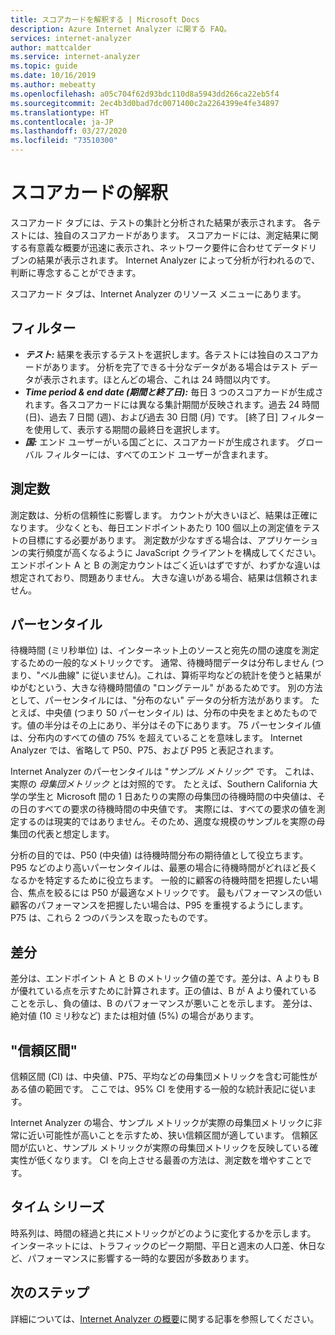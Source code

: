 ```yaml
---
title: スコアカードを解釈する | Microsoft Docs
description: Azure Internet Analyzer に関する FAQ。
services: internet-analyzer
author: mattcalder
ms.service: internet-analyzer
ms.topic: guide
ms.date: 10/16/2019
ms.author: mebeatty
ms.openlocfilehash: a05c704f62d93bdc110d8a5943dd266ca22eb5f4
ms.sourcegitcommit: 2ec4b3d0bad7dc0071400c2a2264399e4fe34897
ms.translationtype: HT
ms.contentlocale: ja-JP
ms.lasthandoff: 03/27/2020
ms.locfileid: "73510300"
---
```

# <a name="interpreting-your-scorecard"></a>スコアカードの解釈

スコアカード タブには、テストの集計と分析された結果が表示されます。 各テストには、独自のスコアカードがあります。 スコアカードには、測定結果に関する有意義な概要が迅速に表示され、ネットワーク要件に合わせてデータドリブンの結果が表示されます。 Internet Analyzer によって分析が行われるので、判断に専念することができます。

スコアカード タブは、Internet Analyzer のリソース メニューにあります。 


## <a name="filters"></a>フィルター

* ***テスト:*** 結果を表示するテストを選択します。各テストには独自のスコアカードがあります。 分析を完了できる十分なデータがある場合はテスト データが表示されます。ほとんどの場合、これは 24 時間以内です。 
* ***Time period & end date (期間と終了日):*** 毎日 3 つのスコアカードが生成されます。各スコアカードには異なる集計期間が反映されます。過去 24 時間 (日)、過去 7 日間 (週)、および過去 30 日間 (月) です。 [終了日] フィルターを使用して、表示する期間の最終日を選択します。 
* ***国:*** エンド ユーザーがいる国ごとに、スコアカードが生成されます。 グローバル フィルターには、すべてのエンド ユーザーが含まれます。

## <a name="measurement-count"></a>測定数

測定数は、分析の信頼性に影響します。 カウントが大きいほど、結果は正確になります。 少なくとも、毎日エンドポイントあたり 100 個以上の測定値をテストの目標にする必要があります。 測定数が少なすぎる場合は、アプリケーションの実行頻度が高くなるように JavaScript クライアントを構成してください。 エンドポイント A と B の測定カウントはごく近いはずですが、わずかな違いは想定されており、問題ありません。 大きな違いがある場合、結果は信頼されません。

## <a name="percentiles"></a>パーセンタイル

待機時間 (ミリ秒単位) は、インターネット上のソースと宛先の間の速度を測定するための一般的なメトリックです。 通常、待機時間データは分布しません (つまり、"ベル曲線" に従いません)。これは、算術平均などの統計を使うと結果がゆがむという、大きな待機時間値の "ロングテール" があるためです。 別の方法として、パーセンタイルには、"分布のない" データの分析方法があります。 たとえば、中央値 (つまり 50 パーセンタイル) は、分布の中央をまとめたものです。値の半分はその上にあり、半分はその下にあります。 75 パーセンタイル値は、分布内のすべての値の 75% を超えていることを意味します。 Internet Analyzer では、省略して P50、P75、および P95 と表記されます。

Internet Analyzer のパーセンタイルは "_サンプル メトリック_" です。 これは、実際の _母集団メトリック_ とは対照的です。 たとえば、Southern California 大学の学生と Microsoft 間の 1 日あたりの実際の母集団の待機時間の中央値は、その日のすべての要求の待機時間の中央値です。 実際には、すべての要求の値を測定するのは現実的ではありません。そのため、適度な規模のサンプルを実際の母集団の代表と想定します。

分析の目的では、P50 (中央値) は待機時間分布の期待値として役立ちます。 P95 などのより高いパーセンタイルは、最悪の場合に待機時間がどれほど長くなるかを特定するために役立ちます。 一般的に顧客の待機時間を把握したい場合、焦点を絞るには P50 が最適なメトリックです。 最もパフォーマンスの低い顧客のパフォーマンスを把握したい場合は、P95 を重視するようにします。 P75 は、これら 2 つのバランスを取ったものです。


## <a name="deltas"></a>差分

差分は、エンドポイント A と B のメトリック値の差です。差分は、A よりも B が優れている点を示すために計算されます。正の値は、B が A より優れていることを示し、負の値は、B のパフォーマンスが悪いことを示します。 差分は、絶対値 (10 ミリ秒など) または相対値 (5%) の場合があります。

## <a name="confidence-interval"></a>"信頼区間" 

信頼区間 (CI) は、中央値、P75、平均などの母集団メトリックを含む可能性がある値の範囲です。 ここでは、95% CI を使用する一般的な統計表記に従います。

Internet Analyzer の場合、サンプル メトリックが実際の母集団メトリックに非常に近い可能性が高いことを示すため、狭い信頼区間が適しています。 信頼区間が広いと、サンプル メトリックが実際の母集団メトリックを反映している確実性が低くなります。 CI を向上させる最善の方法は、測定数を増やすことです。

## <a name="time-series"></a>タイム シリーズ 

時系列は、時間の経過と共にメトリックがどのように変化するかを示します。 インターネットには、トラフィックのピーク期間、平日と週末の人口差、休日など、パフォーマンスに影響する一時的な要因が多数あります。


## <a name="next-steps"></a>次のステップ

詳細については、[Internet Analyzer の概要](internet-analyzer-overview.md)に関する記事を参照してください。
